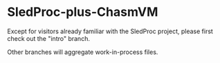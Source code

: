 # SledProc-plus-ChasmVM

Except for visitors already familiar with the SledProc project, 
please first check out the "intro" branch.

Other branches will aggregate work-in-process files.

